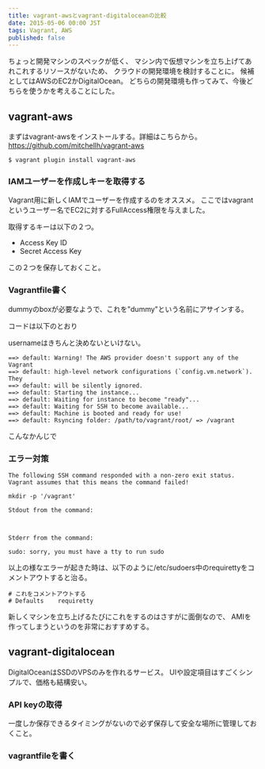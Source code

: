 ```yaml
---
title: vagrant-awsとvagrant-digitaloceanの比較
date: 2015-05-06 00:00 JST
tags: Vagrant, AWS
published: false
---
```


ちょっと開発マシンのスペックが低く、
マシン内で仮想マシンを立ち上げてあれこれするリソースがないため、
クラウドの開発環境を検討することに。
候補としてはAWSのEC2かDigitalOcean。
どちらの開発環境も作ってみて、今後どちらを使うかを考えることにした。

## vagrant-aws

まずはvagrant-awsをインストールする。詳細はこちらから。
https://github.com/mitchellh/vagrant-aws

```
$ vagrant plugin install vagrant-aws
```

### IAMユーザーを作成しキーを取得する

Vagrant用に新しくIAMでユーザーを作成するのをオススメ。
ここではvagrantというユーザー名でEC2に対するFullAccess権限を与えました。

取得するキーは以下の２つ。

* Access Key ID
* Secret Access Key

この２つを保存しておくこと。

### Vagrantfile書く

dummyのboxが必要なようで、これを"dummy"という名前にアサインする。



コードは以下のとおり


usernameはきちんと決めないといけない。

```
==> default: Warning! The AWS provider doesn't support any of the Vagrant
==> default: high-level network configurations (`config.vm.network`). They
==> default: will be silently ignored.
==> default: Starting the instance...
==> default: Waiting for instance to become "ready"...
==> default: Waiting for SSH to become available...
==> default: Machine is booted and ready for use!
==> default: Rsyncing folder: /path/to/vagrant/root/ => /vagrant
```

こんなかんじで

### エラー対策

```
The following SSH command responded with a non-zero exit status.
Vagrant assumes that this means the command failed!

mkdir -p '/vagrant'

Stdout from the command:



Stderr from the command:

sudo: sorry, you must have a tty to run sudo
```

以上の様なエラーが起きた時は、以下のように/etc/sudoers中のrequirettyをコメントアウトすると治る。

```
# これをコメントアウトする
# Defaults    requiretty
```

新しくマシンを立ち上げるたびにこれをするのはさすがに面倒なので、
AMIを作ってしまうというのを非常におすすめする。


## vagrant-digitalocean

DigitalOceanはSSDのVPSのみを作れるサービス。
UIや設定項目はすごくシンプルで、価格も結構安い。

### API keyの取得

一度しか保存できるタイミングがないので必ず保存して安全な場所に管理しておくこと。


### vagrantfileを書く

